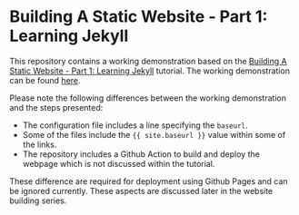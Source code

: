 # Building A Static Website - Part 1: Learning Jekyll

This repository contains a working demonstration based on the [Building A Static Website - Part 1: Learning Jekyll](https://jamesmount.tech/website%20building/2023/03/18/BuildingAStaticWebsite_Part1.html) tutorial. The working demonstration can be found [here](). 

Please note the following differences between the working demonstration and the steps presented:
- The configuration file includes a line specifying the `baseurl`. 
- Some of the files include the `{{ site.baseurl }}` value within some of the links.
- The repository includes a Github Action to build and deploy the webpage which is not discussed within the tutorial. 

These difference are required for deployment using Github Pages and can be ignored currently. These aspects are discussed later in the website building series.

